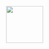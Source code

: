 <img align="left" width="100" height="100" src="(https://github.com/PxOctopus/PxOctopus/assets/154042778/0794a946-7c05-4bed-bc7e-0946f414d977)">





<!---
PxOctopus/PxOctopus is a ✨ special ✨ repository because its `README.md` (this file) appears on your GitHub profile.
You can click the Preview link to take a look at your changes.
--->
